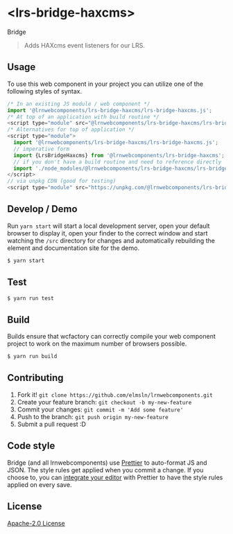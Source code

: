 # &lt;lrs-bridge-haxcms&gt;

Bridge
> Adds HAXcms event listeners for our LRS.

## Usage
To use this web component in your project you can utilize one of the following styles of syntax.

```js
/* In an existing JS module / web component */
import '@lrnwebcomponents/lrs-bridge-haxcms/lrs-bridge-haxcms.js';
/* At top of an application with build routine */
<script type="module" src="@lrnwebcomponents/lrs-bridge-haxcms/lrs-bridge-haxcms.js"></script>
/* Alternatives for top of application */
<script type="module">
  import '@lrnwebcomponents/lrs-bridge-haxcms/lrs-bridge-haxcms.js';
  // imperative form
  import {LrsBridgeHaxcms} from '@lrnwebcomponents/lrs-bridge-haxcms';
  // if you don't have a build routine and need to reference directly
  import './node_modules/@lrnwebcomponents/lrs-bridge-haxcms/lrs-bridge-haxcms.js';
</script>
// via unpkg CDN (good for testing)
<script type="module" src="https://unpkg.com/@lrnwebcomponents/lrs-bridge-haxcms/lrs-bridge-haxcms.js"></script>
```

## Develop / Demo
Run `yarn start` will start a local development server, open your default browser to display it, open your finder to the correct window and start watching the `/src` directory for changes and automatically rebuilding the element and documentation site for the demo.
```bash
$ yarn start
```

## Test

```bash
$ yarn run test
```

## Build
Builds ensure that wcfactory can correctly compile your web component project to
work on the maximum number of browsers possible.
```bash
$ yarn run build
```

## Contributing

1. Fork it! `git clone https://github.com/elmsln/lrnwebcomponents.git`
2. Create your feature branch: `git checkout -b my-new-feature`
3. Commit your changes: `git commit -m 'Add some feature'`
4. Push to the branch: `git push origin my-new-feature`
5. Submit a pull request :D

## Code style

Bridge (and all lrnwebcomponents) use [Prettier][prettier] to auto-format JS and JSON.  The style rules get applied when you commit a change.  If you choose to, you can [integrate your editor][prettier-ed] with Prettier to have the style rules applied on every save.

[prettier]: https://github.com/prettier/prettier/
[prettier-ed]: https://github.com/prettier/prettier/#editor-integration
[polyserve]: https://github.com/Polymer/polyserve
[web-component-tester]: https://github.com/Polymer/web-component-tester

## License
[Apache-2.0 License](http://opensource.org/licenses/Apache-2.0)